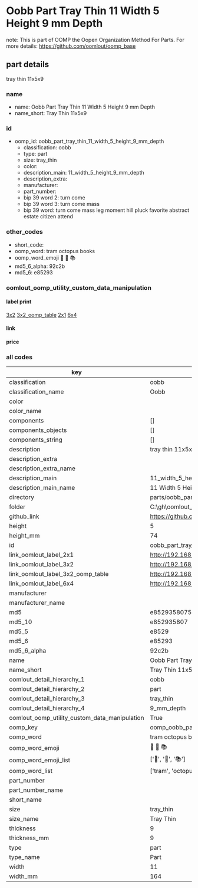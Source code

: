 # Oobb Part Tray Thin 11 Width 5 Height 9 mm Depth  

note: This is part of OOMP the Oopen Organization Method For Parts. For more details: https://github.com/oomlout/oomp_base

##  part details
  



tray thin 11x5x9



### name
* name: Oobb Part Tray Thin 11 Width 5 Height 9 mm Depth
* name_short: Tray Thin 11x5x9 
### id
* oomp_id: oobb_part_tray_thin_11_width_5_height_9_mm_depth
  * classification: oobb
  * type: part
  * size: tray_thin
  * color: 
  * description_main: 11_width_5_height_9_mm_depth
  * description_extra: 
  * manufacturer: 
  * part_number: 
  * bip 39 word 2: turn come
  * bip 39 word 3: turn come mass
  * bip 39 word: turn come mass leg moment hill pluck favorite abstract estate citizen attend

### other_codes
* short_code: 
* oomp_word: tram octopus books
* oomp_word_emoji :tram: :octopus: :books:
* md5_6_alpha: 92c2b
* md5_6: e85293






### oomlout_oomp_utility_custom_data_manipulation
#### label print
[3x2](http://192.168.1.245:1112/?label=oomp%2092c2b)
[3x2_oomp_table](http://192.168.1.108:1112/?label=oomp%2092c2b)
[2x1](http://192.168.1.242:1112/?label=oomp%2092c2b)
[6x4](http://192.168.1.55:1112/?label=oomp%2092c2b)    

#### link

                              

#### price







### all codes 
| key | value |  
| --- | --- |  
| classification | oobb |  
| classification_name | Oobb |  
| color |  |  
| color_name |  |  
| components | [] |  
| components_objects | [] |  
| components_string | [] |  
| description | tray thin 11x5x9 |  
| description_extra |  |  
| description_extra_name |  |  
| description_main | 11_width_5_height_9_mm_depth |  
| description_main_name | 11 Width 5 Height 9 mm Depth |  
| directory | parts/oobb_part_tray_thin_11_width_5_height_9_mm_depth |  
| folder | C:\gh\oomlout_oobb_version_4_generated_parts\parts\oobb_part_tray_thin_11_width_5_height_9_mm_depth |  
| github_link | https://github.com/oomlout/oomlout_oomp_part_src/tree/main/parts/oobb_part_tray_thin_11_width_5_height_9_mm_depth |  
| height | 5 |  
| height_mm | 74 |  
| id | oobb_part_tray_thin_11_width_5_height_9_mm_depth |  
| link_oomlout_label_2x1 | http://192.168.1.242:1112/?label=oomp%2092c2b |  
| link_oomlout_label_3x2 | http://192.168.1.245:1112/?label=oomp%2092c2b |  
| link_oomlout_label_3x2_oomp_table | http://192.168.1.108:1112/?label=oomp%2092c2b |  
| link_oomlout_label_6x4 | http://192.168.1.55:1112/?label=oomp%2092c2b |  
| manufacturer |  |  
| manufacturer_name |  |  
| md5 | e8529358075414d5aec777f5110b8756 |  
| md5_10 | e852935807 |  
| md5_5 | e8529 |  
| md5_6 | e85293 |  
| md5_6_alpha | 92c2b |  
| name | Oobb Part Tray Thin 11 Width 5 Height 9 mm Depth |  
| name_short | Tray Thin 11x5x9  |  
| oomlout_detail_hierarchy_1 | oobb |  
| oomlout_detail_hierarchy_2 | part |  
| oomlout_detail_hierarchy_3 | tray_thin |  
| oomlout_detail_hierarchy_4 | 9_mm_depth |  
| oomlout_oomp_utility_custom_data_manipulation | True |  
| oomp_key | oomp_oobb_part_tray_thin_11_width_5_height_9_mm_depth |  
| oomp_word | tram octopus books |  
| oomp_word_emoji | :tram: :octopus: :books: |  
| oomp_word_emoji_list | [':tram:', ':octopus:', ':books:'] |  
| oomp_word_list | ['tram', 'octopus', 'books'] |  
| part_number |  |  
| part_number_name |  |  
| short_name |  |  
| size | tray_thin |  
| size_name | Tray Thin |  
| thickness | 9 |  
| thickness_mm | 9 |  
| type | part |  
| type_name | Part |  
| width | 11 |  
| width_mm | 164 |  
